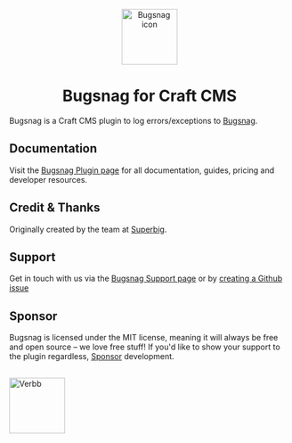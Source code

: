 <p align="center"><img src="https://verbb.imgix.net/plugins/bugsnag/bugsnag-icon.svg" width="100" height="100" alt="Bugsnag icon"></p>
<h1 align="center">Bugsnag for Craft CMS</h1>

Bugsnag is a Craft CMS plugin to log errors/exceptions to [Bugsnag](https://www.bugsnag.com/).

## Documentation
Visit the [Bugsnag Plugin page](https://verbb.io/craft-plugins/bugsnag) for all documentation, guides, pricing and developer resources.

## Credit & Thanks
Originally created by the team at [Superbig](https://superbig.co/).

## Support
Get in touch with us via the [Bugsnag Support page](https://verbb.io/craft-plugins/bugsnag/support) or by [creating a Github issue](https://github.com/verbb/bugsnag/issues)

## Sponsor
Bugsnag is licensed under the MIT license, meaning it will always be free and open source – we love free stuff! If you'd like to show your support to the plugin regardless, [Sponsor](https://github.com/sponsors/verbb) development.

<h2></h2>

<a href="https://verbb.io" target="_blank">
    <img width="100" src="https://verbb.io/assets/img/verbb-pill.svg" alt="Verbb">
</a>
